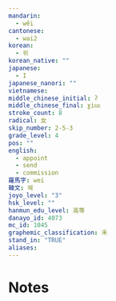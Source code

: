 ```yaml
---
mandarin:
  - wěi
cantonese:
  - wai2
korean:
  - 위
korean_native: ""
japanese:
  - I
japanese_nanori: ""
vietnamese:
middle_chinese_initial: ʔ
middle_chinese_final: ɣiuᴇ
stroke_count: 8
radical: 女
skip_number: 2-5-3
grade_level: 4
pos: ""
english:
  - appoint
  - send
  - commission
羅馬字: wei
韓文: 웨
joyo_level: "3"
hsk_level: ""
hanmun_edu_level: 高等
danayo_id: 4073
mc_id: 1045
graphemic_classification: 禾
stand_in: "TRUE"
aliases:
---
```


# Notes
